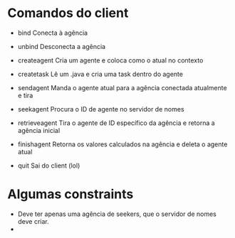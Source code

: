 # Comandos do client

- bind
Conecta à agência

- unbind
Desconecta a agência

- createagent 
Cria um agente e coloca como o atual no contexto

- createtask
Lê um .java e cria uma task dentro do agente

- sendagent 
Manda o agente atual para a agência conectada atualmente e tira  

- seekagent 
Procura o ID de agente  no servidor de nomes

- retrieveagent
Tira o agente de ID específico da agência e retorna a agência inicial

- finishagent
Retorna os valores calculados na agência e deleta o agente atual

- quit
Sai do client (lol)

# Algumas constraints 

- Deve ter apenas uma agência de seekers, que o servidor de nomes deve criar.
- 